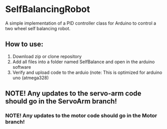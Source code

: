 # SelfBalancingRobot
A simple implementation of a PID controller class for Arduino to control a two wheel self balancing robot.

## How to use:
1. Download zip or clone repository
2. Add all files into a folder named SelfBalance and open in the arduino software
3. Verify and upload code to the arduio (note: This is optimized for arduino uno (atmega328)


## NOTE! Any updates to the servo-arm code should go in the ServoArm branch!

### NOTE! Any updates to the motor code should go in the Motor branch!
